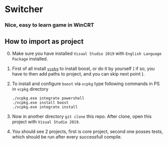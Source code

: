 # Switcher
### 	Nice, easy to learn game in WinCRT

## How to import as project

0.	Make sure you have installed `Visual Studio 2019` with `English Language Package` installed.

1.	First of all install [`vcpkg`](https://github.com/microsoft/vcpkg) to install boost, or do it by yourself ( if so, you have to then add paths to project, and you can skip next point ).

2.	To install and configure `boost` via `vcpkg` type following commands in PS in `vcpkg` directory

		./vcpkg.exe integrate powershell
		./vcpkg.exe install boost
		./vcpkg.exe integrate install

3.	Now in another directory `git clone` this repo. After clone, open this project with `Visual Studio 2019`.

4. You should see 2 projects, first is core project, second one posses tests, which should be run after every successfull compile.
